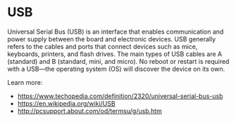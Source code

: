 # USB
Universal Serial Bus (USB) is an interface that enables communication and 
power supply between the board and electronic devices. USB generally refers 
to the cables and ports that connect devices such as mice, keyboards, printers, 
and flash drives. The main types of USB cables are A (standard) and B 
(standard, mini, and micro). No reboot or restart is required with a USB—the 
operating system (OS) will discover the device on its own.

Learn more:
*  https://www.techopedia.com/definition/2320/universal-serial-bus-usb
*  https://en.wikipedia.org/wiki/USB
*  http://pcsupport.about.com/od/termsu/g/usb.htm